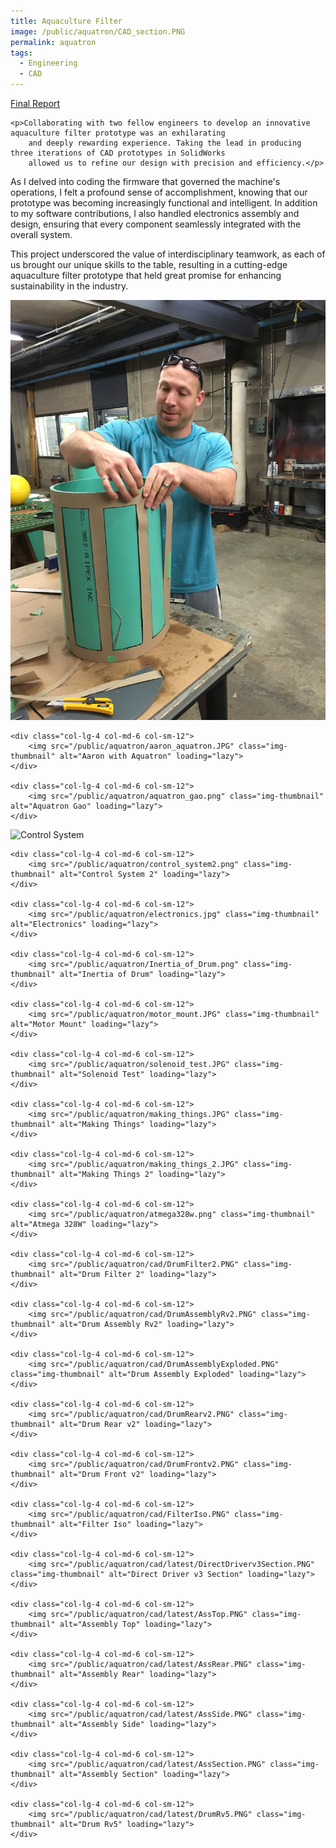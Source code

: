 ```yaml
---
title: Aquaculture Filter
image: /public/aquatron/CAD_section.PNG
permalink: aquatron
tags:
  - Engineering
  - CAD
---
```


<div class="row">
    <a href="/public/aquatron/aquatron_report.pdf">Final Report</a>
</div>

<div class="row align-items-center pb-3">

    <p>Collaborating with two fellow engineers to develop an innovative aquaculture filter prototype was an exhilarating
        and deeply rewarding experience. Taking the lead in producing three iterations of CAD prototypes in SolidWorks
        allowed us to refine our design with precision and efficiency.</p>
</div>

<div class="row align-items-center pb-3">
    <p>As I delved into coding the firmware that governed the machine's operations, I felt a profound sense of accomplishment, knowing that our prototype was
        becoming increasingly functional and intelligent. In addition to my software contributions, I also handled
        electronics assembly and design, ensuring that every component seamlessly integrated with the overall system.</p>
</div>

<div class="row align-items-center pb-3">
    <p>This project underscored the value of interdisciplinary teamwork, as each of us brought our unique skills to the
        table, resulting in a cutting-edge aquaculture filter prototype that held great promise for enhancing
        sustainability in the industry.</p>
</div>

<div class="row align-items-center pb-3">
    <div class="col-lg-4 col-md-6 col-sm-12">
        <img src="/public/aquatron/nadav_aquatron.JPG" class="img-thumbnail" alt="Nadav with Aquatron" loading="lazy">
    </div>

    <div class="col-lg-4 col-md-6 col-sm-12">
        <img src="/public/aquatron/aaron_aquatron.JPG" class="img-thumbnail" alt="Aaron with Aquatron" loading="lazy">
    </div>

    <div class="col-lg-4 col-md-6 col-sm-12">
        <img src="/public/aquatron/aquatron_gao.png" class="img-thumbnail" alt="Aquatron Gao" loading="lazy">
    </div>
</div>

<div class="row align-items-center pb-3">
    <div class="col-lg-4 col-md-6 col-sm-12">
        <img src="/public/aquatron/control_system.png" class="img-thumbnail" alt="Control System" loading="lazy">
    </div>

    <div class="col-lg-4 col-md-6 col-sm-12">
        <img src="/public/aquatron/control_system2.png" class="img-thumbnail" alt="Control System 2" loading="lazy">
    </div>

    <div class="col-lg-4 col-md-6 col-sm-12">
        <img src="/public/aquatron/electronics.jpg" class="img-thumbnail" alt="Electronics" loading="lazy">
    </div>

    <div class="col-lg-4 col-md-6 col-sm-12">
        <img src="/public/aquatron/Inertia_of_Drum.png" class="img-thumbnail" alt="Inertia of Drum" loading="lazy">
    </div>

    <div class="col-lg-4 col-md-6 col-sm-12">
        <img src="/public/aquatron/motor_mount.JPG" class="img-thumbnail" alt="Motor Mount" loading="lazy">
    </div>

    <div class="col-lg-4 col-md-6 col-sm-12">
        <img src="/public/aquatron/solenoid_test.JPG" class="img-thumbnail" alt="Solenoid Test" loading="lazy">
    </div>

    <div class="col-lg-4 col-md-6 col-sm-12">
        <img src="/public/aquatron/making_things.JPG" class="img-thumbnail" alt="Making Things" loading="lazy">
    </div>

    <div class="col-lg-4 col-md-6 col-sm-12">
        <img src="/public/aquatron/making_things_2.JPG" class="img-thumbnail" alt="Making Things 2" loading="lazy">
    </div>

    <div class="col-lg-4 col-md-6 col-sm-12">
        <img src="/public/aquatron/atmega328w.png" class="img-thumbnail" alt="Atmega 328W" loading="lazy">
    </div>

    <div class="col-lg-4 col-md-6 col-sm-12">
        <img src="/public/aquatron/cad/DrumFilter2.PNG" class="img-thumbnail" alt="Drum Filter 2" loading="lazy">
    </div>

    <div class="col-lg-4 col-md-6 col-sm-12">
        <img src="/public/aquatron/cad/DrumAssemblyRv2.PNG" class="img-thumbnail" alt="Drum Assembly Rv2" loading="lazy">
    </div>

    <div class="col-lg-4 col-md-6 col-sm-12">
        <img src="/public/aquatron/cad/DrumAssemblyExploded.PNG" class="img-thumbnail" alt="Drum Assembly Exploded" loading="lazy">
    </div>

    <div class="col-lg-4 col-md-6 col-sm-12">
        <img src="/public/aquatron/cad/DrumRearv2.PNG" class="img-thumbnail" alt="Drum Rear v2" loading="lazy">
    </div>

    <div class="col-lg-4 col-md-6 col-sm-12">
        <img src="/public/aquatron/cad/DrumFrontv2.PNG" class="img-thumbnail" alt="Drum Front v2" loading="lazy">
    </div>

    <div class="col-lg-4 col-md-6 col-sm-12">
        <img src="/public/aquatron/cad/FilterIso.PNG" class="img-thumbnail" alt="Filter Iso" loading="lazy">
    </div>

    <div class="col-lg-4 col-md-6 col-sm-12">
        <img src="/public/aquatron/cad/latest/DirectDriverv3Section.PNG" class="img-thumbnail" alt="Direct Driver v3 Section" loading="lazy">
    </div>

    <div class="col-lg-4 col-md-6 col-sm-12">
        <img src="/public/aquatron/cad/latest/AssTop.PNG" class="img-thumbnail" alt="Assembly Top" loading="lazy">
    </div>

    <div class="col-lg-4 col-md-6 col-sm-12">
        <img src="/public/aquatron/cad/latest/AssRear.PNG" class="img-thumbnail" alt="Assembly Rear" loading="lazy">
    </div>

    <div class="col-lg-4 col-md-6 col-sm-12">
        <img src="/public/aquatron/cad/latest/AssSide.PNG" class="img-thumbnail" alt="Assembly Side" loading="lazy">
    </div>

    <div class="col-lg-4 col-md-6 col-sm-12">
        <img src="/public/aquatron/cad/latest/AssSection.PNG" class="img-thumbnail" alt="Assembly Section" loading="lazy">
    </div>

    <div class="col-lg-4 col-md-6 col-sm-12">
        <img src="/public/aquatron/cad/latest/DrumRv5.PNG" class="img-thumbnail" alt="Drum Rv5" loading="lazy">
    </div>
</div>
